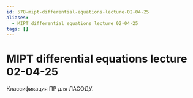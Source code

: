 ```yaml
---
id: 578-mipt-differential-equations-lecture-02-04-25
aliases:
  - MIPT differential equations lecture 02-04-25
tags: []
---
```


# MIPT differential equations lecture 02-04-25

Классификация ПР для ЛАСОДУ.
